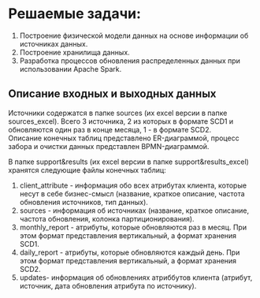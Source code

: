 # Решаемые задачи: 
1. Построение физической модели данных на основе информации об источниках данных. 
2. Построение хранилища данных. 
3. Разработка процессов обновления распределенных данных при использовании Apache Spark.
## Описание входных и выходных данных
Источники содержатся в папке sources (их excel версии в папке sources_excel). Всего 3 источника, 2 из которых в формате SCD1 и обновляются один раз в конце месяца, 1 - в формате SCD2.  
Описание конечных таблиц представлено ER-диаграммой, процесс забора и очистки данных представлен BPMN-диаграммой.  

В папке support&results (их excel версии в папке support&results_excel) хранятся следующие файлы конечных таблиц:
1. client_attribute - информация обо всех атрибутах клиента, которые несут в себе бизнес-смысл (название, краткое описание, частота обновления источников, тип данных). 
2. sources - информация об источниках (название, краткое описание, частота обновления, колонка партиционирования). 
3. monthly_report - aтрибуты, которые обновляются раз в месяц. При этом формат представления вертикальный, а формат хранения SCD1. 
4. daily_report - aтрибуты, которые обновляются каждый день. При этом формат представления вертикальный, а формат хранения SCD2. 
5. updates- информация об обновлениях атриббутов клиента (атрибут, источник, дата обновления атрибута по источнику).
